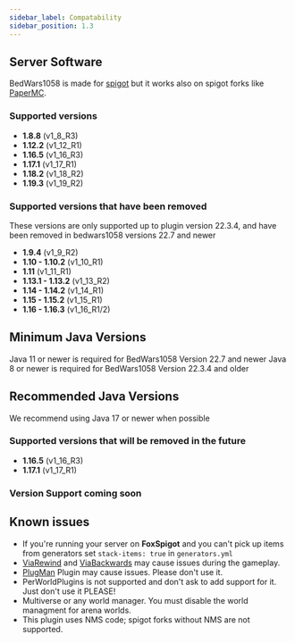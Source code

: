 ```yaml
---
sidebar_label: Compatability
sidebar_position: 1.3
---
```

## Server Software
BedWars1058 is made for [spigot](https://www.spigotmc.org/) but it works also on spigot forks like [PaperMC](https://papermc.io/downloads).

### Supported versions
* **1.8.8** (v1_8_R3)
* **1.12.2** (v1_12_R1)
* **1.16.5** (v1_16_R3)
* **1.17.1** (v1_17_R1)
* **1.18.2** (v1_18_R2)
* **1.19.3** (v1_19_R2)

### Supported versions that have been removed
These versions are only supported up to plugin version 22.3.4, and have been removed in bedwars1058 versions 22.7 and newer 
* **1.9.4** (v1_9_R2)
* **1.10 - 1.10.2** (v1_10_R1)
* **1.11** (v1_11_R1)
* **1.13.1 - 1.13.2** (v1_13_R2)
* **1.14 - 1.14.2** (v1_14_R1)
* **1.15 - 1.15.2** (v1_15_R1)
* **1.16 - 1.16.3** (v1_16_R1/2)

## Minimum Java Versions
Java 11 or newer is required for BedWars1058 Version 22.7 and newer
Java 8 or newer is required for BedWars1058 Version 22.3.4 and older

## Recommended Java Versions
We recommend using Java 17 or newer when possible

### Supported versions that will be removed in the future
* **1.16.5** (v1_16_R3)
* **1.17.1** (v1_17_R1)

### Version Support coming soon

## Known issues  
- If you're running your server on **FoxSpigot** and you can't pick up items from generators set `stack-items: true` in `generators.yml`  
- [ViaRewind](https://www.spigotmc.org/resources/viarewind.52109/) and [ViaBackwards](https://www.spigotmc.org/resources/viabackwards.27448/) may cause issues during the gameplay.
- [PlugMan](https://dev.bukkit.org/projects/plugman) Plugin may cause issues. Please don't use it.
- PerWorldPlugins is not supported and don't ask to add support for it. Just don't use it PLEASE!
- Multiverse or any world manager. You must disable the world managment for arena worlds.
- This plugin uses NMS code; spigot forks without NMS are not supported.
